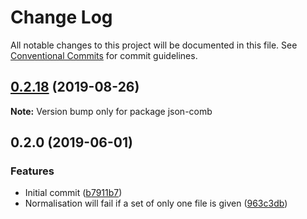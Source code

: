 # Change Log

All notable changes to this project will be documented in this file.
See [Conventional Commits](https://conventionalcommits.org) for commit guidelines.

## [0.2.18](https://gitlab.com/codsen/codsen/compare/json-comb@0.2.17...json-comb@0.2.18) (2019-08-26)

**Note:** Version bump only for package json-comb





## 0.2.0 (2019-06-01)

### Features

- Initial commit ([b7911b7](https://gitlab.com/codsen/codsen/commit/b7911b7))
- Normalisation will fail if a set of only one file is given ([963c3db](https://gitlab.com/codsen/codsen/commit/963c3db))
